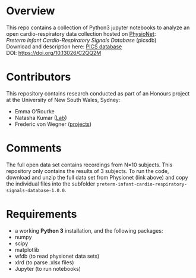 # Overview
This repo contains a collection of Python3 jupyter notebooks to analyze an open cardio-respiratory data collection hosted on [PhysioNet](https://physionet.org/):  
*Preterm Infant Cardio-Respiratory Signals Database* (picsdb)  
Download and description here: [PICS database](https://physionet.org/content/picsdb/1.0.0/)  
DOI: https://doi.org/10.13026/C2QQ2M

# Contributors
This repository contains research conducted as part of an Honours project at the University of New South Wales, Sydney:
- Emma O'Rourke
- Natasha Kumar ([Lab](https://medicalsciences.med.unsw.edu.au/people/dr-natasha-kumar))
- Frederic von Wegner ([projects](https://frederic-vw.github.io/))

# Comments
The full open data set contains recordings from N=10 subjects. This repository only contains the results of 3 subjects. To run the code, download and unzip the full data set from Physionet (link above) and copy the individual files into the subfolder `preterm-infant-cardio-respiratory-signals-database-1.0.0`.

# Requirements
- a working **Python 3** installation, and the following packages:
-   numpy
-   scipy
-   matplotlib
-   wfdb (to read physionet data sets)
-   xlrd (to parse .xlsx files)
- Jupyter (to run notebooks)
